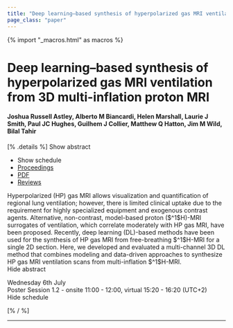 ```yaml
---
title: "Deep learning–based synthesis of hyperpolarized gas MRI ventilation from 3D multi-inflation proton MRI"
page_class: "paper"
---
```


{% import "_macros.html" as macros %}

# Deep learning–based synthesis of hyperpolarized gas MRI ventilation from 3D multi-inflation proton MRI

#### Joshua Russell Astley, Alberto M Biancardi, Helen Marshall, Laurie J Smith, Paul JC Hughes, Guilhem J Collier, Matthew Q Hatton, Jim M Wild, Bilal Tahir

[% .details %]
<a class="toggle_visibility" data-selector=".abstract" data-level="3">Show abstract</a>
- <a class="toggle_visibility" data-selector=".schedule" data-level="3">Show schedule</a>
- <a href="">Proceedings</a>
- <a href="https://openreview.net/pdf?id=K6XpQxGhFtf">PDF</a>
- <a href="https://openreview.net/forum?id=K6XpQxGhFtf">Reviews</a>

<p>
    <span class="abstract">
        Hyperpolarized (HP) gas MRI allows visualization and quantification of regional lung ventilation; however, there is limited clinical uptake due to the requirement for highly specialized equipment and exogenous contrast agents. Alternative, non-contrast, model-based proton ($^1$H)-MRI surrogates of ventilation, which correlate moderately with HP gas MRI, have been proposed. Recently, deep learning (DL)-based methods have been used for the synthesis of HP gas MRI from free-breathing $^1$H-MRI for a single 2D section. Here, we developed and evaluated a multi-channel 3D DL method that combines modeling and data-driven approaches to synthesize HP gas MRI ventilation scans from multi-inflation $^1$H-MRI.
        <br>
        <span class="actions"><a class="toggle_visibility" data-level="2">Hide abstract</a></span>
    </span>
</p>

<p>
    <span class="schedule">
        Wednesday 6th July<br>Poster Session 1.2 - onsite 11:00 - 12:00, virtual 15:20 - 16:20 (UTC+2)
        <br>
        <span class="actions"><a class="toggle_visibility" data-level="2">Hide schedule</a></span>
    </span>
</p>

[% / %]


---
<!-- { macros.presentation('', '', 720, 450) } -->

